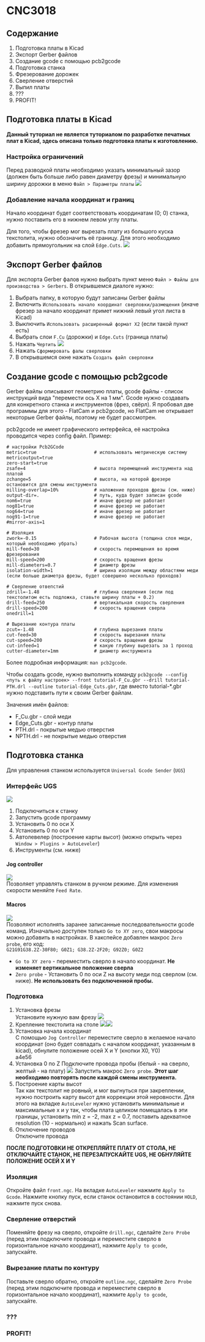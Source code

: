 # CNC3018
## Содержание
1. Подготовка платы в Kicad
1. Экспорт Gerber файлов
1. Создание gcode с помощью pcb2gcode
1. Подготовка станка
1. Фрезерование дорожек
1. Сверление отверстий
1. Выпил платы
1. ???
1. PROFIT!

## Подготовка платы в Kicad

**Данный туториал не является туториалом по разработке печатных плат в Kicad, здесь описана только подготовка платы к изготовлению.**

### Настройка ограничений 
Перед разводкой платы необходимо указать минимальный зазор (должен быть больше либо равен диаметру фрезы) и минимальную ширину дорожки в меню `Файл > Параметры платы` ![](img/pcb_constraints.png)
### Добавление начала координат и границ
Начало координат будет соответствовать координатам (0; 0) станка, нужно поставить его в нижнем левом углу платы.

Для того, чтобы фрезер мог вырезать плату из большого куска текстолита, нужно обозначить её границу. Для этого необходимо добавить прямоугольник на слой `Edge.Cuts`.
![](img/kicad_pcb_preparation.gif)

## Экспорт Gerber файлов
Для экспорта Gerber фалов нужно выбрать пункт меню `Файл > Файлы для производства > Gerbers`. В открывшемся диалоге нужно:
1. Выбрать папку, в которую будут записаны Gerber файлы
1. Включить `Использовать начало координат сверловки/размещения` (иначе фрезер за начало координат примет нижний левый угол листа в Kicad)
1. Выключить `Использовать расширенный формат X2` (если такой пункт есть)
1. Выбрать слои `F.Cu` (дорожки) и `Edge.Cuts` (граница платы)
1. Нажать `Чертить` ![](img/kicad_export_settings.png)
1. Нажать `Cформировать фалы сверловки`
1. В открывшемся окне нажать `Создать файл сверловки`

## Создание gcode с помощью pcb2gcode
Gerber файлы описывают геометрию платы, gcode файлы - список инструкций вида "перемести ось X на 1 мм". Gcode нужно создавать для конкретного станка и инструментов (фрез, свёрл). Я пробовал две программы для этого - FlatCam и pcb2gcode, но FlatCam не открывает некоторые Gerber файлы, поэтому не будет рассмотрен.

pcb2gcode не имеет графического интерфейса, её настройка проводится через config файл. Пример:
```
# настройки Pcb2GCode
metric=true                     # использовать метрическую систему
metricoutput=true
zero-start=true
zsafe=4                         # высота перемещений инструмента над платой
zchange=5                       # высота, на которой фрезере остановится для смены инструмента
milling-overlap=10%             # наложение проходов фрезы (см. ниже)
output-dir=.                    # путь, куда будет записан gcode
nom6=true                       # иначе фрезер не работает
nog81=true                      # иначе фрезер не работает
nog64=true                      # иначе фрезер не работает
nog91-1=true                    # иначе фрезер не работает
#mirror-axis=1

# Изоляция
zwork=-0.15                     # Рабочая высота (толщина слоя меди, который необходимо убрать)
mill-feed=30                    # скорость перемещения во время фрезерования
mill-speed=200                  # скорость вращения фрезы
mill-diameters=0.7              # диаметр фрезы
isolation-width=1               # ширина изоляции между областями меди (если больше диаметра фрезы, будет совершено несколько проходов)

# Сверление отвепстий
zdrill=-1.48                    # глубина сверления (если под текстолитом есть подложка, ставьте ширину платы + 0.2)
drill-feed=250                  # вертикальная скорость сверления
drill-speed=200                 # скорость вращения сверла
onedrill=1

# Вырезание контура платы
zcut=-1.48                      # глубина вырезания платы
cut-feed=30                     # скорость вырезания платы
cut-speed=200                   # скорость вращения фрезы
cut-infeed=1                    # какую глубину вырезать за 1 проход
cutter-diameter=1mm             # диаметр инструмента
```
Более подробная информация: `man pcb2gcode`.

Чтобы создать gcode, нужно выполнить команду `pcb2gcode --config <путь к файлу настроек> --front tutorial-F_Cu.gbr --drill tutorial-PTH.drl --outline tutorial-Edge_Cuts.gbr`,
где вместо tutorial-*.gbr нужно подставить пути к своим Gerber файлам.

Значения имён файлов:
* F_Cu.gbr - слой меди
* Edge_Cuts.gbr - контур платы
* PTH.drl - покрытые медью отверстия
* NPTH.drl - не покрытые медью отверстия

## Подготовка станка
Для управления станком используется `Universal Gcode Sender` (`UGS`)


### Интерфейс UGS
![](img/ugs.png)
1. Подключиться к станку
2. Запустить gcode программу
3. Установить 0 по оси X
4. Установить 0 по оси Y
5. Автолевелер (построение карты высот) (можно открыть через `Window > Plugins > AutoLeveler`)
6. Инструменты (см. ниже)

#### Jog controller
![](img/ugs_jog.png)  
Позволяет управлять станком в ручном режиме. Для изменения скорости меняйте `Feed Rate`.

#### Macros
![](img/ugs_macros.png)  
Позволяют исполнять заранее записанные последовательности gcode команд. Изначально доступен только `Go to XY zero`, свои макросы можно добавить в настройках. В хакспейсе добавлен макрос `Zero probe`, его код:  
```G21G91G38.2Z-30F80; G0Z1; G38.2Z-2F20; G92Z0; G0Z2```
* `Go to XY zero` - переместить сверло в начало координат. **Не изменяет вертикальное положение сверла** 
* `Zero probe` - Установить 0 по оси Z на высоту меди под сверлом (см. ниже). **Не использовать без подключенной пробы.**

### Подготовка
1. Установка фрезы  
Установите нужную вам фрезу
![](img/tool_change.jpg)
1. Крепление текстолита на столе
![](img/setup_top.jpg)![](img/setup_side.jpg)
1. Установка начала координат   
C помощью `Jog Controller` переместите сверло в желаемое начало координат (оно будет совпадать с началом координат, указанным в kicad), обнулите положение осей X и Y (кнопки X0, Y0)  
a4e56
1. Установка 0 по Z
Подключите провода пробы (белый - на сверло, желтый - на плату)
![](img/probe.jpg)
Запустить макрос `Zero probe`.
**Этот шаг необходимо повторять после каждой смены инструмента.**
1. Построение карты высот  
Так как текстолит не ровный, и мог выгнуться при закреплении, нужно построить карту высот для коррекции этой неровности. Для этого на вкладке `AutoLeveler` нужно установить минимальные и максимальные x и y так, чтобы плата целиком помещалась в эти границы, установить min z = -2, max z = 0.7, поставить адекватное resolution (10 - нормально) и нажать Scan surface.
1. Отключение проводов  
Отключите провода

**ПОСЛЕ ПОДГОТОВКИ НЕ ОТКРЕПЛЯЙТЕ ПЛАТУ ОТ СТОЛА, НЕ ОТКЛЮЧАЙТЕ СТАНОК, НЕ ПЕРЕЗАПУСКАЙТЕ UGS, НЕ ОБНУЛЯЙТЕ ПОЛОЖЕНИЕ ОСЕЙ X И Y**

### Изоляция
Откройте файл `front.ngc`. На вкладке `AutoLeveler` нажмите `Apply to Gcode`. Нажмите кнопку пуск, если станок остановится в состоянии `HOLD`, нажмите пуск снова.

### Сверление отверстий
Поменяйте фрезу на сверло, откройте `drill.ngc`, сделайте `Zero Probe` (перед этим подключите провода и переместите сверло в горизонтальное начало координат), нажмите `Apply to gcode`, запускайте.

### Вырезание платы по контуру
Поставьте сверло обратно, откройте `outline.ngc`, сделайте `Zero Probe` (перед этим подключите провода и переместите сверло в горизонтальное начало координат), нажмите `Apply to gcode`, запускайте.

### ???
### PROFIT!